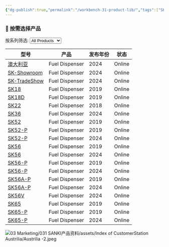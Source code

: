 ```yaml
---
{"dg-publish":true,"permalink":"/workbench-31-product-lib/","tags":["SK-Workbench"]}
---
```


### 🎈 按需选择产品


<div style="margin-bottom: 1em;"><label>按系列筛选:  </label><select><option value="All Products">All Products</option><option value="Atom">Atom</option><option value="Classic">Classic</option><option value="DemoStation">DemoStation</option><option value="Prime">Prime</option><option value="Showroom">Showroom</option><option value="Skyline">Skyline</option><option value="Uniti2018">Uniti2018</option></select></div><div><table class="dataview table-view-table"><thead><tr><th>型号</th><th>产品</th><th>发布年份</th><th>状态</th></tr></thead><tbody><tr><td><a class="internal-link" href="03 Marketing/031 SANKI产品资料/Index of CustomerStation Austrilia.md">澳大利亚</a></td><td>Fuel Dispenser</td><td>2024</td><td>Online</td></tr><tr><td><a class="internal-link" href="03 Marketing/031 SANKI产品资料/Index of SK-ShowRoom 2017.md">SK-Showroom</a></td><td>Fuel Dispenser</td><td>2024</td><td>Online</td></tr><tr><td><a class="internal-link" href="03 Marketing/031 SANKI产品资料/Index of UNITI 2018.md">SK-TradeShow</a></td><td>Fuel Dispenser</td><td>2024</td><td>Online</td></tr><tr><td><a class="internal-link" href="03 Marketing/031 SANKI产品资料/Index of Atom SK18 2019.md">SK18</a></td><td>Fuel Dispenser</td><td>2019</td><td>Online</td></tr><tr><td><a class="internal-link" href="03 Marketing/031 SANKI产品资料/Index of Atom SK18D 2019.md">SK18D</a></td><td>Fuel Dispenser</td><td>2019</td><td>Online</td></tr><tr><td><a class="internal-link" href="03 Marketing/031 SANKI产品资料/Index of Classic SK22 2019.md">SK22</a></td><td>Fuel Dispenser</td><td>2018</td><td>Online</td></tr><tr><td><a class="internal-link" href="03 Marketing/031 SANKI产品资料/Index of Skyline SK36 2024.md">SK36</a></td><td>Fuel Dispenser</td><td>2024</td><td>Online</td></tr><tr><td><a class="internal-link" href="03 Marketing/031 SANKI产品资料/Index of Classic SK52 2019.md">SK52</a></td><td>Fuel Dispenser</td><td>2019</td><td>Online</td></tr><tr><td><a class="internal-link" href="03 Marketing/031 SANKI产品资料/Index of Prime SK52 2019.md">SK52-P</a></td><td>Fuel Dispenser</td><td>2019</td><td>Online</td></tr><tr><td><a class="internal-link" href="03 Marketing/031 SANKI产品资料/Index of Prime SK52 2024.md">SK52-P</a></td><td>Fuel Dispenser</td><td>2024</td><td>Online</td></tr><tr><td><a class="internal-link" href="03 Marketing/031 SANKI产品资料/Index of Classic SK56 2019.md">SK56</a></td><td>Fuel Dispenser</td><td>2019</td><td>Online</td></tr><tr><td><a class="internal-link" href="03 Marketing/031 SANKI产品资料/Index of Skyline SK56 2024.md">SK56</a></td><td>Fuel Dispenser</td><td>2024</td><td>Online</td></tr><tr><td><a class="internal-link" href="03 Marketing/031 SANKI产品资料/Index of Prime SK56 2019.md">SK56-P</a></td><td>Fuel Dispenser</td><td>2019</td><td>Online</td></tr><tr><td><a class="internal-link" href="03 Marketing/031 SANKI产品资料/Index of Prime SK56 2024.md">SK56-P</a></td><td>Fuel Dispenser</td><td>2024</td><td>Online</td></tr><tr><td><a class="internal-link" href="03 Marketing/031 SANKI产品资料/Index of Prime SK56A 2019.md">SK56A-P</a></td><td>Fuel Dispenser</td><td>2019</td><td>Online</td></tr><tr><td><a class="internal-link" href="03 Marketing/031 SANKI产品资料/Index of Prime SK56A 2024.md">SK56A-P</a></td><td>Fuel Dispenser</td><td>2024</td><td>Online</td></tr><tr><td><a class="internal-link" href="03 Marketing/031 SANKI产品资料/Index of Skyline SK56V 2024.md">SK56V</a></td><td>Fuel Dispenser</td><td>2024</td><td>Online</td></tr><tr><td><a class="internal-link" href="03 Marketing/031 SANKI产品资料/Index of Classic SK65 2019.md">SK65</a></td><td>Fuel Dispenser</td><td>2019</td><td>Online</td></tr><tr><td><a class="internal-link" href="03 Marketing/031 SANKI产品资料/Index of Prime SK65 2019.md">SK65-P</a></td><td>Fuel Dispenser</td><td>2019</td><td>Online</td></tr><tr><td><a class="internal-link" href="03 Marketing/031 SANKI产品资料/Index of Prime SK65 2024.md">SK65-P</a></td><td>Fuel Dispenser</td><td>2024</td><td>Online</td></tr></tbody></table></div>

![03 Marketing/031 SANKI产品资料/assets/Index of CustomerStation Austrilia/Austrilia -2.jpeg](/img/user/03%20Marketing/031%20SANKI%E4%BA%A7%E5%93%81%E8%B5%84%E6%96%99/assets/Index%20of%20CustomerStation%20Austrilia/Austrilia%20-2.jpeg)